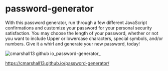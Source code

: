 # password-generator
With this password generator, run through a few different JavaScript confirmations and customize your password for your personal security satisfaction. You may choose the length of your password, whether or not you want to include Upper or lowercase characters, special symbols, and/or numbers. Give it a whirl and generate your new password, today!


![cmarshall13 github io_password-generator_](https://user-images.githubusercontent.com/87509341/129458005-ed6d69d1-7d81-4512-8584-0971742a5ae2.png)

https://cmarshall13.github.io/password-generator/
